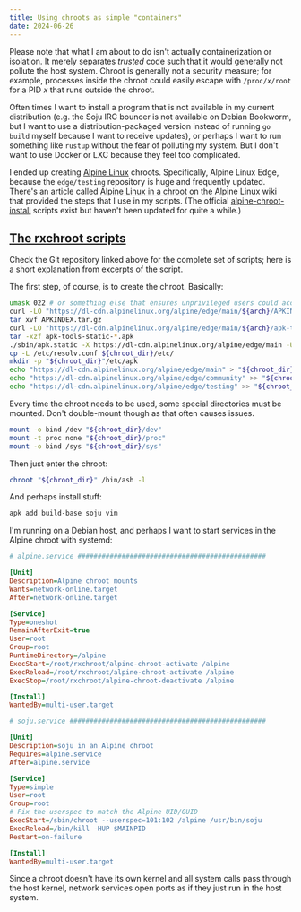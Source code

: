 ```yaml
---
title: Using chroots as simple "containers"
date: 2024-06-26
---
```


Please note that what I am about to do isn't actually containerization
or isolation. It merely separates *trusted* code such that it would
generally not pollute the host system. Chroot is generally not a
security measure; for example, processes inside the chroot could easily
escape with `/proc/`*`x`*`/root` for a PID *x* that runs outside the
chroot.

Often times I want to install a program that is not available in my
current distribution (e.g. the Soju IRC bouncer is not available on
Debian Bookworm, but I want to use a distribution-packaged version
instead of running `go build` myself because I want to receive updates),
or perhaps I want to run something like `rustup` without the fear of
polluting my system. But I don't want to use Docker or LXC because they
feel too complicated.

I ended up creating [Alpine Linux](https://alpinelinux.org) chroots.
Specifically, Alpine Linux Edge, because the `edge/testing` repository
is huge and frequently updated. There's an article called [Alpine Linux
in a chroot](https://wiki.alpinelinux.org/wiki/Alpine_Linux_in_a_chroot)
on the Alpine Linux wiki that provided the steps that I use in my
scripts. (The official
[alpine-chroot-install](https://github.com/alpinelinux/alpine-chroot-install/)
scripts exist but haven't been updated for quite a while.)

## [The rxchroot scripts](https://git.sr.ht/~runxiyu/rxchroot)

Check the Git repository linked above for the complete set of scripts;
here is a short explanation from excerpts of the script.

The first step, of course, is to create the chroot. Basically:

```sh
umask 022 # or something else that ensures unprivileged users could access the chroot
curl -LO "https://dl-cdn.alpinelinux.org/alpine/edge/main/${arch}/APKINDEX.tar.gz"
tar xvf APKINDEX.tar.gz
curl -LO "https://dl-cdn.alpinelinux.org/alpine/edge/main/${arch}/apk-tools-static-$(sed -n '/P:apk-tools-static/{n;p;}' APKINDEX | cut -d ':' -f 2).apk"
tar -xzf apk-tools-static-*.apk
./sbin/apk.static -X https://dl-cdn.alpinelinux.org/alpine/edge/main -U --allow-untrusted -p "${chroot_dir}" --initdb add alpine-base
cp -L /etc/resolv.conf ${chroot_dir}/etc/
mkdir -p "${chroot_dir}"/etc/apk
echo "https://dl-cdn.alpinelinux.org/alpine/edge/main" > "${chroot_dir}"/etc/apk/repositories
echo "https://dl-cdn.alpinelinux.org/alpine/edge/community" >> "${chroot_dir}"/etc/apk/repositories
echo "https://dl-cdn.alpinelinux.org/alpine/edge/testing" >> "${chroot_dir}"/etc/apk/repositories
```

Every time the chroot needs to be used, some special directories must be
mounted. Don't double-mount though as that often causes issues.

```sh
mount -o bind /dev "${chroot_dir}/dev"
mount -t proc none "${chroot_dir}/proc"
mount -o bind /sys "${chroot_dir}/sys"
```

Then just enter the chroot:

```sh
chroot "${chroot_dir}" /bin/ash -l
```

And perhaps install stuff:

```sh
apk add build-base soju vim
```

I'm running on a Debian host, and perhaps I want to start services in
the Alpine chroot with systemd:

```ini
# alpine.service ###############################################

[Unit]
Description=Alpine chroot mounts
Wants=network-online.target
After=network-online.target

[Service]
Type=oneshot
RemainAfterExit=true
User=root
Group=root
RuntimeDirectory=/alpine
ExecStart=/root/rxchroot/alpine-chroot-activate /alpine
ExecReload=/root/rxchroot/alpine-chroot-activate /alpine
ExecStop=/root/rxchroot/alpine-chroot-deactivate /alpine

[Install]
WantedBy=multi-user.target

# soju.service #################################################

[Unit]
Description=soju in an Alpine chroot
Requires=alpine.service
After=alpine.service

[Service]
Type=simple
User=root
Group=root
# Fix the userspec to match the Alpine UID/GUID
ExecStart=/sbin/chroot --userspec=101:102 /alpine /usr/bin/soju
ExecReload=/bin/kill -HUP $MAINPID
Restart=on-failure

[Install]
WantedBy=multi-user.target
```

Since a chroot doesn't have its own kernel and all system calls pass
through the host kernel, network services open ports as if they just run
in the host system.
